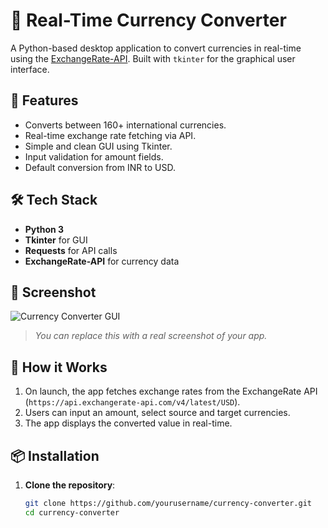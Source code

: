 # 💱 Real-Time Currency Converter

A Python-based desktop application to convert currencies in real-time using the [ExchangeRate-API](https://www.exchangerate-api.com/). Built with `tkinter` for the graphical user interface.

## 🚀 Features

- Converts between 160+ international currencies.
- Real-time exchange rate fetching via API.
- Simple and clean GUI using Tkinter.
- Input validation for amount fields.
- Default conversion from INR to USD.

## 🛠️ Tech Stack

- **Python 3**
- **Tkinter** for GUI
- **Requests** for API calls
- **ExchangeRate-API** for currency data

## 📸 Screenshot

![Currency Converter GUI](https://via.placeholder.com/500x200.png?text=Currency+Converter+GUI)

> *You can replace this with a real screenshot of your app.*

## 🧾 How it Works

1. On launch, the app fetches exchange rates from the ExchangeRate API (`https://api.exchangerate-api.com/v4/latest/USD`).
2. Users can input an amount, select source and target currencies.
3. The app displays the converted value in real-time.

## 📦 Installation

1. **Clone the repository**:
   ```bash
   git clone https://github.com/yourusername/currency-converter.git
   cd currency-converter

